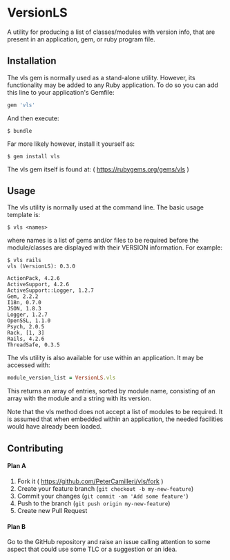 # VersionLS

A utility for producing a list of classes/modules with version info, that are
present in an application, gem, or ruby program file.

## Installation

The vls gem is normally used as a stand-alone utility. However, its
functionality may be added to any Ruby application. To do so you can add this
line to your application's Gemfile:

```ruby
gem 'vls'
```

And then execute:

    $ bundle

Far more likely however, install it yourself as:

    $ gem install vls

The vls gem itself is found at: ( https://rubygems.org/gems/vls )

## Usage

The vls utility is normally used at the command line. The basic usage template
is:

    $ vls <names>

where names is a list of gems and/or files to be required before the
module/classes are displayed with their VERSION information. For example:

    $ vls rails
    vls (VersionLS): 0.3.0

    ActionPack, 4.2.6
    ActiveSupport, 4.2.6
    ActiveSupport::Logger, 1.2.7
    Gem, 2.2.2
    I18n, 0.7.0
    JSON, 1.8.3
    Logger, 1.2.7
    OpenSSL, 1.1.0
    Psych, 2.0.5
    Rack, [1, 3]
    Rails, 4.2.6
    ThreadSafe, 0.3.5

The vls utility is also available for use within an application. It may be
accessed with:
```ruby
module_version_list = VersionLS.vls
```
This returns an array of entries, sorted by module name, consisting of an
array with the module and a string with its version.

Note that the vls method does not accept a list of modules to be required. It
is assumed that when embedded within an application, the needed facilities
would have already been loaded.

## Contributing

#### Plan A

1. Fork it ( https://github.com/PeterCamilleri/vls/fork )
2. Create your feature branch (`git checkout -b my-new-feature`)
3. Commit your changes (`git commit -am 'Add some feature'`)
4. Push to the branch (`git push origin my-new-feature`)
5. Create new Pull Request

#### Plan B

Go to the GitHub repository and raise an issue calling attention to some
aspect that could use some TLC or a suggestion or an idea.
